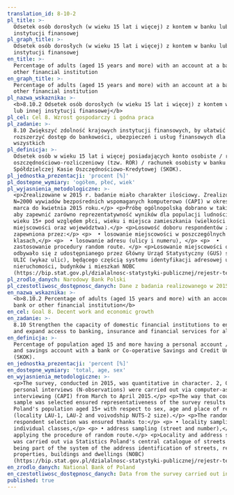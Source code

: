 ```yaml
---
translation_id: 8-10-2
pl_title: >-
  Odsetek osób dorosłych (w wieku 15 lat i więcej) z kontem w banku lub innej
  instytucji finansowej
pl_graph_title: >-
  Odsetek osób dorosłych (w wieku 15 lat i więcej) z kontem w banku lub innej
  instytucji finansowej
en_title: >-
  Percentage of adults (aged 15 years and more) with an account at a bank or
  other financial institution
en_graph_title: >-
  Percentage of adults (aged 15 years and more) with an account at a bank or
  other financial institution
pl_nazwa_wskaznika: >-
  <b>8.10.2 Odsetek osób dorosłych (w wieku 15 lat i więcej) z kontem w banku
  lub innej instytucji finansowej</b>
pl_cel: Cel 8. Wzrost gospodarczy i godna praca
pl_zadanie: >-
  8.10 Zwiększyć zdolność krajowych instytucji finansowych, by ułatwić i
  rozszerzyć dostęp do bankowości, ubezpieczeń i usług finansowych dla
  wszystkich
pl_definicja: >-
  Odsetek osób w wieku 15 lat i więcej posiadających konto osobiste / rachunek
  oszczędnościowo-rozliczeniowy (tzw. ROR) / rachunek osobisty w banku lub
  Spółdzielczej Kasie Oszczędnościowo-Kredytowej (SKOK).
pl_jednostka_prezentacji: 'procent [%]'
pl_dostepne_wymiary: 'ogółem, płeć, wiek'
pl_wyjasnienia_metodologiczne: >-
  <p>Zrealizowane w 2015 r. badanie miało charakter ilościowy. Zrealizowano
  N=2000 wywiadów bezpośrednich wspomaganych komputerowo (CAPI) w okresie od
  marca do kwietnia 2015 roku.</p> <p>Próbę ogólnopolską dobrano w taki sposób,
  aby zapewnić zarówno reprezentatywność wyników dla populacji ludności Polski w
  wieku 15+ pod względem płci, wieku i miejsca zamieszkania (wielkości
  miejscowości oraz województwa).</p> <p>Losowość doboru respondentów została
  zapewniona przez:</p> <p>  • losowanie miejscowości w poszczególnych
  klasach,</p> <p>  • losowanie adresu (ulicy i numeru), </p> <p>  •
  zastosowanie procedury random route. </p> <p>Losowanie miejscowości oraz ulic
  odbywało się z udostępnianego przez Główny Urząd Statystyczny (GUS) systemu
  ULIC (wykaz ulic), będącego częścią systemu identyfikacji adresowej ulic,
  nieruchomości, budynków i mieszkań NOBC
  (https://bip.stat.gov.pl/dzialalnosc-statystyki-publicznej/rejestr-teryt/zakres-rejestru-teryt/).</p>
pl_zrodlo_danych: Narodowy Bank Polski
pl_czestotliwosc_dostępnosc_danych: Dane z badania realizowanego w 2015 roku.
en_nazwa_wskaznika: >-
  <b>8.10.2 Percentage of adults (aged 15 years and more) with an account at a
  bank or other financial institution</b>
en_cel: Goal 8. Decent work and economic growth
en_zadanie: >-
  8.10 Strengthen the capacity of domestic financial institutions to encourage
  and expand access to banking, insurance and financial services for all
en_definicja: >-
  Percentage of population aged 15 and more having a personal account / checking
  and savings account with a bank or Co-operative Savings and Credit Union
  (SKOK).
en_jednostka_prezentacji: 'percent [%]'
en_dostepne_wymiary: 'total, age, sex'
en_wyjasnienia_metodologiczne: >-
  <p>The survey, conducted in 2015, was quantitative in character. 2, 000
  personal interviews (N-observations) were carried out via computer-assisted
  interviewing (CAPI) from March to April 2015.</p> <p>The way that country-wide
  sample was selected ensured representativeness of the survey results for
  Poland's population aged 15+ with respect to sex, age and place of residence
  (locality LAU-1, LAU-2 and voivodship NUTS-2 size).</p> <p>The randomness in
  respondent selection was ensured thanks to:</p> <p> • locality sampling in
  individual classes,</p> <p> • address sampling (street and number),</p> <p> •
  applying the procedure of random route.</p> <p>Locality and address sampling
  was carried out via Statistics Poland's central catalogue of streets (ULIC),
  being part of the system of the address identification of streets, real
  properties, buildings and dwellings (NOBC)
  (https://bip.stat.gov.pl/dzialalnosc-statystyki-publicznej/rejestr-teryt/zakres-rejestru-teryt/).</p>
en_zrodlo_danych: National Bank of Poland
en_czestotliwosc_dostępnosc_danych: Data from the survey carried out in 2015.
published: true
---
```


